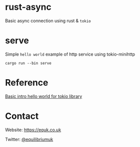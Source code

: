 # rust-async

Basic async connection using rust & `tokio`

# serve

Simple `hello world` example of http service using tokio-minihttp

    cargo run --bin serve

# Reference

[Basic intro hello world for tokio library](https://tokio.rs/docs/getting-started/hello-world/)

# Contact

Website: https://equk.co.uk

Twitter: [@equilibriumuk](https://twitter.com/equilibriumuk)
